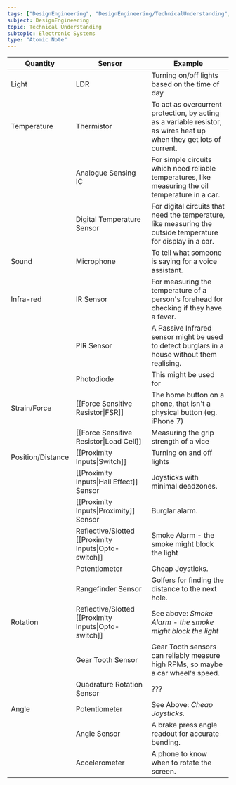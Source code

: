 ```yaml
---
tags: ["DesignEngineering", "DesignEngineering/TechnicalUnderstanding", "DesignEngineering/TechnicalUnderstanding/ElectronicSystems", "DesignEngineering/TechnicalUnderstanding/ElectronicSystems/Components"]
subject: DesignEngineering
topic: Technical Understanding
subtopic: Electronic Systems
type: "Atomic Note"
---
```


| Quantity          | Sensor                                               | Example                                                                                                             |
| ----------------- | ---------------------------------------------------- | ------------------------------------------------------------------------------------------------------------------- |
| Light             | LDR                                                  | Turning on/off lights based on the time of day                                                                      |
| Temperature       | Thermistor                                           | To act as overcurrent protection, by acting as a variable resistor, as wires heat up when they get lots of current. |
|                   | Analogue Sensing IC                                  | For simple circuits which need reliable temperatures, like measuring the oil temperature in a car.                  |
|                   | Digital Temperature Sensor                           | For digital circuits that need the temperature, like measuring the outside temperature for display in a car.        |
| Sound             | Microphone                                           | To tell what someone is saying for a voice assistant.                                                               |
| Infra-red         | IR Sensor                                            | For measuring the temperature of a person's forehead for checking if they have a fever.                             |
|                   | PIR Sensor                                           | A Passive Infrared sensor might be used to detect burglars in a house without them realising.                       |
|                   | Photodiode                                           | This might be used for                                                                                              |
| Strain/Force      | [[Force Sensitive Resistor\|FSR]]                    | The home button on a phone, that isn't a physical button (eg. iPhone 7)                                             |
|                   | [[Force Sensitive Resistor\|Load Cell]]              | Measuring the grip strength of a vice                                                                               |
| Position/Distance | [[Proximity Inputs\|Switch]]                         | Turning on and off lights                                                                                           |
|                   | [[Proximity Inputs\|Hall Effect]] Sensor             | Joysticks with minimal deadzones.                                                                                   |
|                   | [[Proximity Inputs\|Proximity]] Sensor               | Burglar alarm.                                                                                                      |
|                   | Reflective/Slotted [[Proximity Inputs\|Opto-switch]] | Smoke Alarm - the smoke might block the light                                                                       |
|                   | Potentiometer                                        | Cheap Joysticks.                                                                                                    |
|                   | Rangefinder Sensor                                   | Golfers for finding the distance to the next hole.                                                                  |
| Rotation          | Reflective/Slotted [[Proximity Inputs\|Opto-switch]] | See above: *Smoke Alarm - the smoke might block the light*                                                          |
|                   | Gear Tooth Sensor                                    | Gear Tooth sensors can reliably measure high RPMs, so maybe a car wheel's speed.                                    |
|                   | Quadrature Rotation Sensor                           | ???                                                                                                                 |
| Angle             | Potentiometer                                        | See Above: *Cheap Joysticks.*                                                                                       |
|                   | Angle Sensor                                         | A brake press angle readout for accurate bending.                                                                   |
|                   | Accelerometer                                        | A phone to know when to rotate the screen.                                                                          |